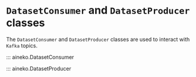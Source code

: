 # `DatasetConsumer` and `DatasetProducer` classes

The `DatasetConsumer` and `DatasetProducer` classes are used to interact with `Kafka` topics.

::: aineko.DatasetConsumer

::: aineko.DatasetProducer
